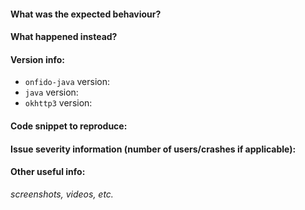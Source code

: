 #### What was the expected behaviour?

#### What happened instead?

#### Version info:

- `onfido-java` version:
- `java` version:
- `okhttp3` version:

#### Code snippet to reproduce:

#### Issue severity information (number of users/crashes if applicable):

#### Other useful info:

_screenshots, videos, etc._
